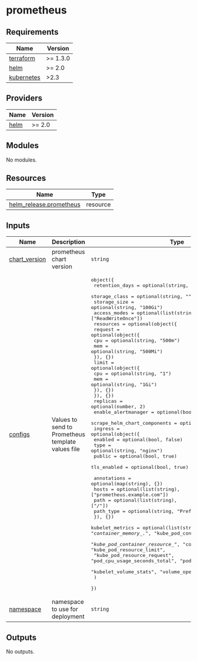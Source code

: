 # prometheus


<!-- BEGINNING OF PRE-COMMIT-TERRAFORM DOCS HOOK -->
## Requirements

| Name | Version |
|------|---------|
| <a name="requirement_terraform"></a> [terraform](#requirement\_terraform) | >= 1.3.0 |
| <a name="requirement_helm"></a> [helm](#requirement\_helm) | >= 2.0 |
| <a name="requirement_kubernetes"></a> [kubernetes](#requirement\_kubernetes) | >2.3 |

## Providers

| Name | Version |
|------|---------|
| <a name="provider_helm"></a> [helm](#provider\_helm) | >= 2.0 |

## Modules

No modules.

## Resources

| Name | Type |
|------|------|
| [helm_release.prometheus](https://registry.terraform.io/providers/hashicorp/helm/latest/docs/resources/release) | resource |

## Inputs

| Name | Description | Type | Default | Required |
|------|-------------|------|---------|:--------:|
| <a name="input_chart_version"></a> [chart\_version](#input\_chart\_version) | prometheus chart version | `string` | `"75.8.0"` | no |
| <a name="input_configs"></a> [configs](#input\_configs) | Values to send to Prometheus template values file | <pre>object({<br/>    retention_days = optional(string, "15d")<br/>    storage_class  = optional(string, "")<br/>    storage_size   = optional(string, "100Gi")<br/>    access_modes   = optional(list(string), ["ReadWriteOnce"])<br/>    resources = optional(object({<br/>      request = optional(object({<br/>        cpu = optional(string, "500m")<br/>        mem = optional(string, "500Mi")<br/>      }), {})<br/>      limit = optional(object({<br/>        cpu = optional(string, "1")<br/>        mem = optional(string, "1Gi")<br/>      }), {})<br/>    }), {})<br/>    replicas                     = optional(number, 2)<br/>    enable_alertmanager          = optional(bool, true)<br/>    scrape_helm_chart_components = optional(bool, true)<br/>    ingress = optional(object({<br/>      enabled     = optional(bool, false)<br/>      type        = optional(string, "nginx")<br/>      public      = optional(bool, true)<br/>      tls_enabled = optional(bool, true)<br/><br/>      annotations = optional(map(string), {})<br/>      hosts       = optional(list(string), ["prometheus.example.com"])<br/>      path        = optional(list(string), ["/"])<br/>      path_type   = optional(string, "Prefix")<br/>    }), {})<br/>    kubelet_metrics = optional(list(string), ["container_cpu_.*", "container_memory_.*", "kube_pod_container_status_.*",<br/>      "kube_pod_container_resource_*", "container_network_.*", "kube_pod_resource_limit",<br/>      "kube_pod_resource_request", "pod_cpu_usage_seconds_total", "pod_memory_usage_bytes",<br/>      "kubelet_volume_stats", "volume_operation_total_seconds"]<br/>    )<br/>  })</pre> | `{}` | no |
| <a name="input_namespace"></a> [namespace](#input\_namespace) | namespace to use for deployment | `string` | `"monitoring"` | no |

## Outputs

No outputs.
<!-- END OF PRE-COMMIT-TERRAFORM DOCS HOOK -->
